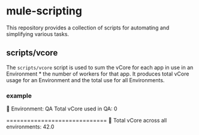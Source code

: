 # mule-scripting

This repository provides a collection of scripts for automating and simplifying various tasks.

## scripts/vcore

The `scripts/vcore` script is used to sum the vCore for each app in use in an Environment * the number of workers for that app. It produces total vCore usage for an Environment and the total use for all Environments.

### example
🔎 Environment: QA
  Total vCore used in QA: 0


=============================
🧮 Total vCore across all environments: 42.0
